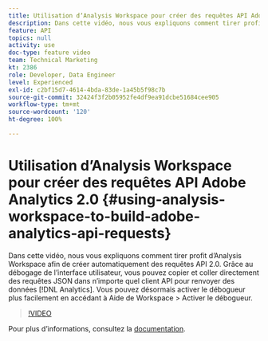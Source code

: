 ```yaml
---
title: Utilisation dʼAnalysis Workspace pour créer des requêtes API Adobe Analytics 2.0
description: Dans cette vidéo, nous vous expliquons comment tirer profit dʼAnalysis Workspace afin de créer automatiquement des requêtes API 2.0. Grâce au débogage de lʼinterface utilisateur, vous pouvez copier et coller directement des requêtes JSON dans nʼimporte quel client API pour renvoyer des données Analytics.
feature: API
topics: null
activity: use
doc-type: feature video
team: Technical Marketing
kt: 2386
role: Developer, Data Engineer
level: Experienced
exl-id: c2bf15d7-4614-4bda-83de-1a45b5f98c7b
source-git-commit: 32424f3f2b05952fe4df9ea91dcbe51684cee905
workflow-type: tm+mt
source-wordcount: '120'
ht-degree: 100%

---
```


# Utilisation dʼAnalysis Workspace pour créer des requêtes API Adobe Analytics 2.0 {#using-analysis-workspace-to-build-adobe-analytics-api-requests}

Dans cette vidéo, nous vous expliquons comment tirer profit dʼAnalysis Workspace afin de créer automatiquement des requêtes API 2.0. Grâce au débogage de lʼinterface utilisateur, vous pouvez copier et coller directement des requêtes JSON dans nʼimporte quel client API pour renvoyer des données [!DNL Analytics]. Vous pouvez désormais activer le débogueur plus facilement en accédant à Aide de Workspace > Activer le débogueur.

>[!VIDEO](https://video.tv.adobe.com/v/25890/?quality=12)

Pour plus dʼinformations, consultez la [documentation](https://www.adobe.io/apis/experiencecloud/analytics/docs.html#!AdobeDocs/analytics-2.0-apis/master/reporting-tricks.md).

